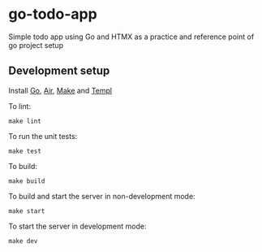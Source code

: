 # go-todo-app
Simple todo app using Go and HTMX as a practice and reference point of go project setup

## Development setup

Install [Go](https://go.dev/doc/install), [Air](https://github.com/air-verse/air), [Make](https://www.gnu.org/software/make/) and [Templ](https://templ.guide/quick-start/installation)

To lint:

`make lint`

To run the unit tests:

`make test`

To build:

`make build`

To build and start the server in non-development mode:

`make start`

To start the server in development mode:

`make dev`